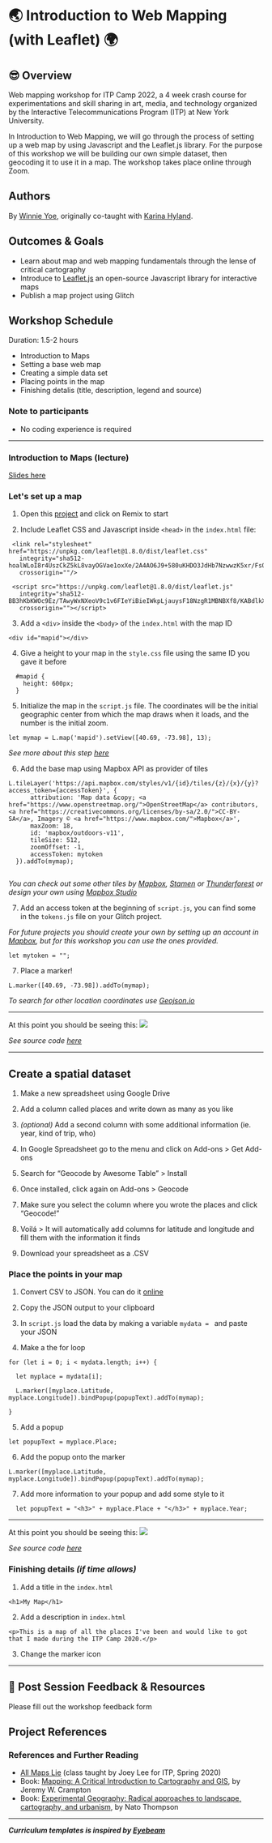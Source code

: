 # 🌏 Introduction to Web Mapping (with Leaflet) 🌍

## 😎 Overview

Web mapping workshop for ITP Camp 2022, a 4 week crash course for experimentations and skill sharing in art, media, and technology organized by the Interactive Telecommunications Program (ITP) at New York University.

In Introduction to Web Mapping, we will go through the process of setting up a web map by using Javascript and the Leaflet.js library. For the purpose of this workshop we will be building our own simple dataset, then geocoding it to use it in a map.
The workshop takes place online through Zoom.

## Authors

By [Winnie Yoe](https://winnieyoe.com), originally co-taught with [Karina Hyland](https://karinahy.com/).

## Outcomes & Goals

- Learn about map and web mapping fundamentals through the lense of critical cartography
- Introduce to [Leaflet.js](https://leafletjs.com/) an open-source Javascript library for interactive maps
- Publish a map project using Glitch

## Workshop Schedule

Duration: 1.5-2 hours

- Introduction to Maps
- Setting a base web map
- Creating a simple data set
- Placing points in the map
- Finishing detalis (title, description, legend and source)

### Note to participants

- No coding experience is required

---

### Introduction to Maps (lecture)

[Slides here](https://docs.google.com/presentation/d/1ctqa3VbbNSVdYnmwMi-aO4nachXR_TYhgYFJeqThcCo/edit?usp=sharing)

### Let's set up a map

1. Open this [project](https://glitch.com/edit/#!/itp-camp-2022-map) and click on Remix to start

2. Include Leaflet CSS and Javascript inside `<head>` in the `index.html` file:

```
 <link rel="stylesheet" href="https://unpkg.com/leaflet@1.8.0/dist/leaflet.css"
   integrity="sha512-hoalWLoI8r4UszCkZ5kL8vayOGVae1oxXe/2A4AO6J9+580uKHDO3JdHb7NzwwzK5xr/Fs0W40kiNHxM9vyTtQ=="
   crossorigin=""/>
```   
```
 <script src="https://unpkg.com/leaflet@1.8.0/dist/leaflet.js"
   integrity="sha512-BB3hKbKWOc9Ez/TAwyWxNXeoV9c1v6FIeYiBieIWkpLjauysF18NzgR1MBNBXf8/KABdlkX68nAhlwcDFLGPCQ=="
   crossorigin=""></script>
```

3. Add a `<div>` inside the `<body>` of the `index.html` with the map ID

```
<div id="mapid"></div>
```

4. Give a height to your map in the `style.css` file using the same ID you gave it before

```
  #mapid {
    height: 600px;
  }
```

5.  Initialize the map in the `script.js` file. The coordinates will be the initial geographic center from which the map draws when it loads, and the number is the initial zoom.

```
let mymap = L.map('mapid').setView([40.69, -73.98], 13);

```
_See more about this step [here](https://leafletjs.com/reference-1.6.0.html#map-factory)_

6. Add the base map using Mapbox API as provider of tiles

```
L.tileLayer('https://api.mapbox.com/styles/v1/{id}/tiles/{z}/{x}/{y}?access_token={accessToken}', {
      attribution: 'Map data &copy; <a href="https://www.openstreetmap.org/">OpenStreetMap</a> contributors, <a href="https://creativecommons.org/licenses/by-sa/2.0/">CC-BY-SA</a>, Imagery © <a href="https://www.mapbox.com/">Mapbox</a>',
      maxZoom: 18,
      id: 'mapbox/outdoors-v11',
      tileSize: 512,
      zoomOffset: -1,
      accessToken: mytoken
  }).addTo(mymap);
  
```

_You can check out some other tiles by [Mapbox](https://docs.mapbox.com/api/maps/#styles), [Stamen](http://maps.stamen.com/#toner/12/37.7706/-122.3782) or [Thunderforest](https://www.thunderforest.com/maps/)
or design your own using [Mapbox Studio](https://www.mapbox.com/gallery/)_

7. Add an access token at the beginning of `script.js`, you can find some in the `tokens.js` file on your Glitch project. 

_For future projects you should create your own by setting up an account in [Mapbox](https://account.mapbox.com/access-tokens/), but 
for this workshop you can use the ones provided._

```
let mytoken = "";
```

7. Place a marker!

```
L.marker([40.69, -73.98]).addTo(mymap);
```

_To search for other location coordinates use [Geojson.io](http://geojson.io/#map=22/40.94671/-4.11987)_

----

At this point you should be seeing this:
<img src="https://cdn.glitch.com/5539b0ad-3e0e-488a-9ec0-ba7494efbc57%2Fitp-map-1c.png?v=1591818097929">

_See source code [here](https://glitch.com/edit/#!/itp-map-1-b)_

----

## Create a spatial dataset

1. Make a new spreadsheet using Google Drive

2. Add a column called places and write down as many as you like

3. _(optional)_ Add a second column with some additional information (ie. year, kind of trip, who) 

4. In Google Spreadsheet go to the menu and click on Add-ons > Get Add-ons

5. Search for “Geocode by Awesome Table” > Install

6. Once installed, click again on Add-ons > Geocode

7. Make sure you select the column where you wrote the places and click “Geocode!”

8. Voilá > It will automatically add columns for latitude and longitude and fill them with the information it finds

9. Download your spreadsheet as a .CSV

### Place the points in your map

1. Convert CSV to JSON. You can do it [online](https://csvjson.com/csv2json)

2. Copy the JSON output to your clipboard

3. In `script.js` load the data by making a variable `mydata = ` and paste your JSON

4. Make a the for loop 

```
for (let i = 0; i < mydata.length; i++) {
  
  let myplace = mydata[i];
  
  L.marker([myplace.Latitude, myplace.Longitude]).bindPopup(popupText).addTo(mymap);
  
}
```

5. Add a popup

```
let popupText = myplace.Place;
```

6. Add the popup onto the marker
```
L.marker([myplace.Latitude, myplace.Longitude]).bindPopup(popupText).addTo(mymap);

```

7. Add more information to your popup and add some style to it
```
  let popupText = "<h3>" + myplace.Place + "</h3>" + myplace.Year;
```

---

At this point you should be seeing this:
<img src="https://cdn.glitch.com/5539b0ad-3e0e-488a-9ec0-ba7494efbc57%2Fitp-map-1b.png?v=1591818093084">

_See source code [here](https://glitch.com/edit/#!/itp-map-1-c)_


### Finishing details _(if time allows)_

1. Add a title in the `index.html`

```
<h1>My Map</h1>
```

2. Add a description in `index.html`

```
<p>This is a map of all the places I've been and would like to got that I made during the ITP Camp 2020.</p>
```

3. Change the marker icon

---

## 🎉 Post Session Feedback & Resources

Please fill out the workshop feedback form

## Project References

### References and Further Reading

- [All Maps Lie](https://all-maps-lie-2020.netlify.app/#/) (class taught by Joey Lee for ITP, Spring 2020)
- Book: [Mapping: A Critical Introduction to Cartography and GIS](https://www.wiley.com/en-us/Mapping%3A+A+Critical+Introduction+to+Cartography+and+GIS-p-9781405121729), by Jeremy W. Crampton
- Book: [Experimental Geography: Radical approaches to landscape, cartography, and urbanism](https://www.mhpbooks.com/books/experimental-geography/), by Nato Thompson


---

**_Curriculum templates is inspired by [Eyebeam](https://github.com/eyebeam/curriculum/blob/master/TEMPLATE.md)_**
